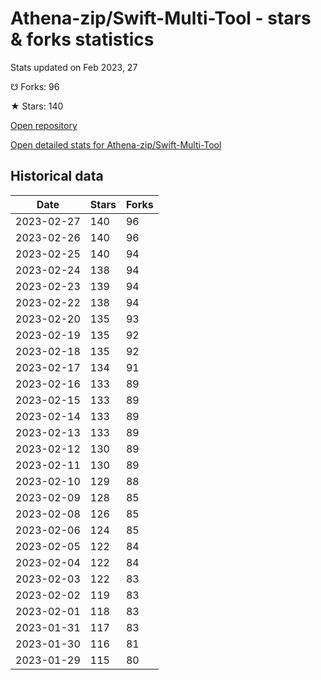 # Athena-zip/Swift-Multi-Tool - stars & forks statistics

Stats updated on Feb 2023, 27

☋ Forks: 96

★ Stars: 140

[Open repository](https://github.com/Athena-zip/Swift-Multi-Tool)

[Open detailed stats for Athena-zip/Swift-Multi-Tool](https://reviewgithub.com/rep/Athena-zip/Swift-Multi-Tool)

## Historical data
| Date | Stars | Forks |
|------|-------|-------|
| 2023-02-27 | 140 | 96 | 
| 2023-02-26 | 140 | 96 | 
| 2023-02-25 | 140 | 94 | 
| 2023-02-24 | 138 | 94 | 
| 2023-02-23 | 139 | 94 | 
| 2023-02-22 | 138 | 94 | 
| 2023-02-20 | 135 | 93 | 
| 2023-02-19 | 135 | 92 | 
| 2023-02-18 | 135 | 92 | 
| 2023-02-17 | 134 | 91 | 
| 2023-02-16 | 133 | 89 | 
| 2023-02-15 | 133 | 89 | 
| 2023-02-14 | 133 | 89 | 
| 2023-02-13 | 133 | 89 | 
| 2023-02-12 | 130 | 89 | 
| 2023-02-11 | 130 | 89 | 
| 2023-02-10 | 129 | 88 | 
| 2023-02-09 | 128 | 85 | 
| 2023-02-08 | 126 | 85 | 
| 2023-02-06 | 124 | 85 | 
| 2023-02-05 | 122 | 84 | 
| 2023-02-04 | 122 | 84 | 
| 2023-02-03 | 122 | 83 | 
| 2023-02-02 | 119 | 83 | 
| 2023-02-01 | 118 | 83 | 
| 2023-01-31 | 117 | 83 | 
| 2023-01-30 | 116 | 81 | 
| 2023-01-29 | 115 | 80 | 

